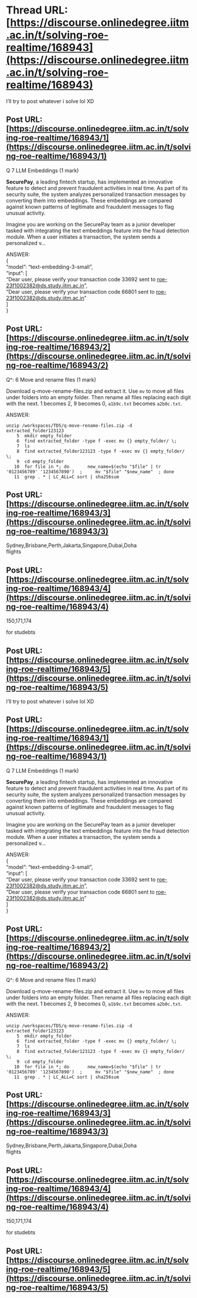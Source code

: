 # Thread URL: [https://discourse.onlinedegree.iitm.ac.in/t/solving-roe-realtime/168943](https://discourse.onlinedegree.iitm.ac.in/t/solving-roe-realtime/168943)

I’ll try to post whatever i solve lol XD

Post URL: [https://discourse.onlinedegree.iitm.ac.in/t/solving-roe-realtime/168943/1](https://discourse.onlinedegree.iitm.ac.in/t/solving-roe-realtime/168943/1)
---
Q 7 LLM Embeddings (1 mark)

**SecurePay**, a leading fintech startup, has implemented an innovative feature to detect and prevent fraudulent activities in real time. As part of its security suite, the system analyzes personalized transaction messages by converting them into embeddings. These embeddings are compared against known patterns of legitimate and fraudulent messages to flag unusual activity.

Imagine you are working on the SecurePay team as a junior developer tasked with integrating the text embeddings feature into the fraud detection module. When a user initiates a transaction, the system sends a personalized v…

ANSWER:  
{  
“model”: “text-embedding-3-small”,  
“input”: [  
“Dear user, please verify your transaction code 33692 sent to roe-23f1002382@ds.study.iitm.ac.in”,  
“Dear user, please verify your transaction code 66801 sent to roe-23f1002382@ds.study.iitm.ac.in”  
]  
}

Post URL: [https://discourse.onlinedegree.iitm.ac.in/t/solving-roe-realtime/168943/2](https://discourse.onlinedegree.iitm.ac.in/t/solving-roe-realtime/168943/2)
---
Q^: 6 Move and rename files (1 mark)

Download q-move-rename-files.zip and extract it. Use `mv` to move all files under folders into an empty folder. Then rename all files replacing each digit with the next. 1 becomes 2, 9 becomes 0, `a1b9c.txt` becomes `a2b0c.txt`.

ANSWER:

```
unzip /workspaces/TDS/q-move-rename-files.zip -d extracted_folder123123
    5  mkdir empty_folder 
    6  find extracted_folder -type f -exec mv {} empty_folder/ \; 
    7  ls
    8  find extracted_folder123123 -type f -exec mv {} empty_folder/ \; 
    9  cd empty_folder  
   10  for file in *; do       new_name=$(echo "$file" | tr '0123456789' '1234567890')  ;     mv "$file" "$new_name"  ; done  
   11  grep . * | LC_ALL=C sort | sha256sum  

```

Post URL: [https://discourse.onlinedegree.iitm.ac.in/t/solving-roe-realtime/168943/3](https://discourse.onlinedegree.iitm.ac.in/t/solving-roe-realtime/168943/3)
---
Sydney,Brisbane,Perth,Jakarta,Singapore,Dubai,Doha  
flights

Post URL: [https://discourse.onlinedegree.iitm.ac.in/t/solving-roe-realtime/168943/4](https://discourse.onlinedegree.iitm.ac.in/t/solving-roe-realtime/168943/4)
---
150,171,174

for studebts

Post URL: [https://discourse.onlinedegree.iitm.ac.in/t/solving-roe-realtime/168943/5](https://discourse.onlinedegree.iitm.ac.in/t/solving-roe-realtime/168943/5)
---
I’ll try to post whatever i solve lol XD

Post URL: [https://discourse.onlinedegree.iitm.ac.in/t/solving-roe-realtime/168943/1](https://discourse.onlinedegree.iitm.ac.in/t/solving-roe-realtime/168943/1)
---
Q 7 LLM Embeddings (1 mark)

**SecurePay**, a leading fintech startup, has implemented an innovative feature to detect and prevent fraudulent activities in real time. As part of its security suite, the system analyzes personalized transaction messages by converting them into embeddings. These embeddings are compared against known patterns of legitimate and fraudulent messages to flag unusual activity.

Imagine you are working on the SecurePay team as a junior developer tasked with integrating the text embeddings feature into the fraud detection module. When a user initiates a transaction, the system sends a personalized v…

ANSWER:  
{  
“model”: “text-embedding-3-small”,  
“input”: [  
“Dear user, please verify your transaction code 33692 sent to roe-23f1002382@ds.study.iitm.ac.in”,  
“Dear user, please verify your transaction code 66801 sent to roe-23f1002382@ds.study.iitm.ac.in”  
]  
}

Post URL: [https://discourse.onlinedegree.iitm.ac.in/t/solving-roe-realtime/168943/2](https://discourse.onlinedegree.iitm.ac.in/t/solving-roe-realtime/168943/2)
---
Q^: 6 Move and rename files (1 mark)

Download q-move-rename-files.zip and extract it. Use `mv` to move all files under folders into an empty folder. Then rename all files replacing each digit with the next. 1 becomes 2, 9 becomes 0, `a1b9c.txt` becomes `a2b0c.txt`.

ANSWER:

```
unzip /workspaces/TDS/q-move-rename-files.zip -d extracted_folder123123
    5  mkdir empty_folder 
    6  find extracted_folder -type f -exec mv {} empty_folder/ \; 
    7  ls
    8  find extracted_folder123123 -type f -exec mv {} empty_folder/ \; 
    9  cd empty_folder  
   10  for file in *; do       new_name=$(echo "$file" | tr '0123456789' '1234567890')  ;     mv "$file" "$new_name"  ; done  
   11  grep . * | LC_ALL=C sort | sha256sum  

```

Post URL: [https://discourse.onlinedegree.iitm.ac.in/t/solving-roe-realtime/168943/3](https://discourse.onlinedegree.iitm.ac.in/t/solving-roe-realtime/168943/3)
---
Sydney,Brisbane,Perth,Jakarta,Singapore,Dubai,Doha  
flights

Post URL: [https://discourse.onlinedegree.iitm.ac.in/t/solving-roe-realtime/168943/4](https://discourse.onlinedegree.iitm.ac.in/t/solving-roe-realtime/168943/4)
---
150,171,174

for studebts

Post URL: [https://discourse.onlinedegree.iitm.ac.in/t/solving-roe-realtime/168943/5](https://discourse.onlinedegree.iitm.ac.in/t/solving-roe-realtime/168943/5)
---
